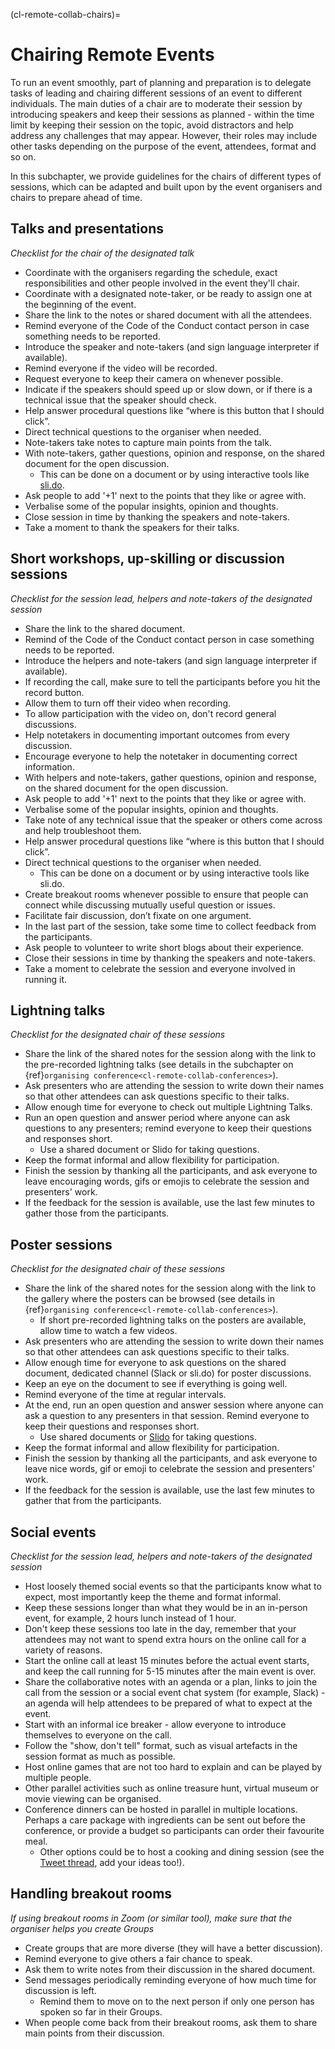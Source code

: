 (cl-remote-collab-chairs)=
# Chairing Remote Events

To run an event smoothly, part of planning and preparation is to delegate tasks of leading and chairing different sessions of an event to different individuals.
The main duties of a chair are to moderate their session by introducing speakers and keep their sessions as planned - within the time limit by keeping their session on the topic, avoid distractors and help address any challenges that may appear.
However, their roles may include other tasks depending on the purpose of the event, attendees, format and so on.

In this subchapter, we provide guidelines for the chairs of different types of sessions, which can be adapted and built upon by the event organisers and chairs to prepare ahead of time.

## Talks and presentations
*Checklist for the chair of the designated talk*

- Coordinate with the organisers regarding the schedule, exact responsibilities and other people involved in the event they'll chair.
- Coordinate with a designated note-taker, or be ready to assign one at the beginning of the event.
- Share the link to the notes or shared document with all the attendees.
- Remind everyone of the Code of the Conduct contact person in case something needs to be reported.
- Introduce the speaker and note-takers (and sign language interpreter if available).
- Remind everyone if the video will be recorded.
- Request everyone to keep their camera on whenever possible.
- Indicate if the speakers should speed up or slow down, or if there is a technical issue that the speaker should check.
- Help answer procedural questions like “where is this button that I should click”.
- Direct technical questions to the organiser when needed.
- Note-takers take notes to capture main points from the talk.
- With note-takers, gather questions, opinion and response, on the shared document for the open discussion.
  - This can be done on a document or by using interactive tools like [sli.do](https://www.sli.do/).
- Ask people to add '+1' next to the points that they like or agree with.
- Verbalise some of the popular insights, opinion and thoughts.
- Close session in time by thanking the speakers and note-takers.
- Take a moment to thank the speakers for their talks.

## Short workshops, up-skilling or discussion sessions

*Checklist for the session lead, helpers and note-takers of the designated session*
- Share the link to the shared document.
- Remind of the Code of the Conduct contact person in case something needs to be reported.
- Introduce the helpers and note-takers (and sign language interpreter if available).
- If recording the call, make sure to tell the participants before you hit the record button.
- Allow them to turn off their video when recording.
- To allow participation with the video on, don't record general discussions.
- Help notetakers in documenting important outcomes from every discussion.
- Encourage everyone to help the notetaker in documenting correct information.
- With helpers and note-takers, gather questions, opinion and response, on the shared document for the open discussion.
- Ask people to add '+1' next to the points that they like or agree with.
- Verbalise some of the popular insights, opinion and thoughts.
- Take note of any technical issue that the speaker or others come across and help troubleshoot them.
- Help answer procedural questions like “where is this button that I should click”.
- Direct technical questions to the organiser when needed.
  - This can be done on a document or by using interactive tools like sli.do.
- Create breakout rooms  whenever possible to ensure that people can connect while discussing mutually useful question or issues.
- Facilitate fair discussion, don’t fixate on one argument.
- In the last part of the session, take some time to collect feedback from the participants.
- Ask people to volunteer to write short blogs about their experience.
- Close their sessions in time by thanking the speakers and note-takers.
- Take a moment to celebrate the session and everyone involved in running it.

## Lightning talks

*Checklist for the designated chair of these sessions*

- Share the link of the shared notes for the session along with the link to the pre-recorded lightning talks (see details in the subchapter on {ref}`organising conference<cl-remote-collab-conferences>`).
- Ask presenters who are attending the session to write down their names so that other attendees can ask questions specific to their talks.
- Allow enough time for everyone to check out multiple Lightning Talks.
- Run an open question and answer period where anyone can ask questions to any presenters; remind everyone to keep their questions and responses short.
  - Use a shared document or Slido for taking questions.
- Keep the format informal and allow flexibility for participation.
- Finish the session by thanking all the participants, and ask everyone to leave encouraging words, gifs or emojis to celebrate the session and presenters' work.
- If the feedback for the session is available, use the last few minutes to gather those from the participants.

## Poster sessions

*Checklist for the designated chair of these sessions*

- Share the link of the shared notes for the session along with the link to the gallery where the posters can be browsed (see details in {ref}`organising conference<cl-remote-collab-conferences>`).
  - If short pre-recorded lightning talks on the posters are available, allow time to watch a few videos.
- Ask presenters who are attending the session to write down their names so that other attendees can ask questions specific to their talks.
- Allow enough time for everyone to ask questions on the shared document, dedicated channel (Slack or sli.do) for poster discussions.
- Keep an eye on the document to see if everything is going well.
- Remind everyone of the time at regular intervals.
- At the end, run an open question and answer session where anyone can ask a question to any presenters in that session. Remind everyone to keep their questions and responses short.
  - Use shared documents or [Slido](https://www.sli.do/) for taking questions.
- Keep the format informal and allow flexibility for participation.
- Finish the session by thanking all the participants, and ask everyone to leave nice words, gif or emoji to celebrate the session and presenters' work.
- If the feedback for the session is available, use the last few minutes to gather that from the participants.

## Social events

*Checklist for the session lead, helpers and note-takers of the designated session*
- Host loosely themed social events so that the participants know what to expect, most importantly keep the theme and format informal.
- Keep these sessions longer than what they would be in an in-person event, for example, 2 hours lunch instead of 1 hour.
- Don't keep these sessions too late in the day, remember that your attendees may not want to spend extra hours on the online call for a variety of reasons.
- Start the online call at least 15 minutes before the actual event starts, and keep the call running for 5-15 minutes after the main event is over.
- Share the collaborative notes with an agenda or a plan, links to join the call from the session or a social event chat system (for example, Slack) - an agenda will help attendees to be prepared of what to expect at the event.
- Start with an informal ice breaker - allow everyone to introduce themselves to everyone on the call.
- Follow the "show, don't tell" format, such as visual artefacts in the session format as much as possible.
- Host online games that are not too hard to explain and can be played by multiple people.
- Other parallel activities such as online treasure hunt, virtual museum or movie viewing can be organised.
- Conference dinners can be hosted in parallel in multiple locations.
  Perhaps a care package with ingredients can be sent out before the conference, or provide a budget so participants can order their favourite meal.
  - Other options could be to host a cooking and dining session (see the [Tweet thread](https://twitter.com/kevin_kunzmann/status/1240921979462520834), add your ideas too!).

## Handling breakout rooms

*If using breakout rooms in Zoom (or similar tool), make sure that the organiser helps you create Groups*

- Create groups that are more diverse (they will have a better discussion).
- Remind everyone to give others a fair chance to speak.
- Ask them to write notes from their discussion in the shared document.
- Send messages periodically reminding everyone of how much time for discussion is left.
  - Remind them to move on to the next person if only one person has spoken so far in their Groups.
- When people come back from their breakout rooms, ask them to share main points from their discussion.

